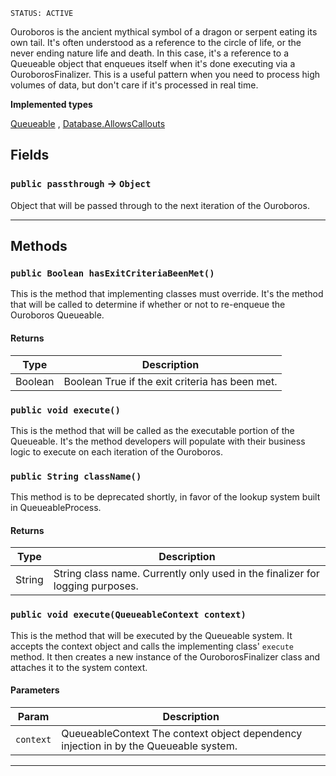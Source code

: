 `STATUS: ACTIVE`

Ouroboros is the ancient mythical symbol of a dragon or serpent eating its own tail. It's often
understood as a reference to the circle of life, or the never ending nature life and death. In this case, it's a
reference to a Queueable object that enqueues itself when it's done executing via a OuroborosFinalizer. This is a
useful pattern when you need to process high volumes of data, but don't care if it's processed in real time.

**Implemented types**

[Queueable](Queueable)
,
[Database.AllowsCallouts](Database.AllowsCallouts)

## Fields

### `public passthrough` → `Object`

Object that will be passed through to the next iteration of the Ouroboros.

---

## Methods

### `public Boolean hasExitCriteriaBeenMet()`

This is the method that implementing classes must override. It's the method that will be called to determine if whether or not to re-enqueue the Ouroboros Queueable.

#### Returns

| Type    | Description                                     |
| ------- | ----------------------------------------------- |
| Boolean | Boolean True if the exit criteria has been met. |

### `public void execute()`

This is the method that will be called as the executable portion of the Queueable. It's the method developers will populate with their business logic to execute on each iteration of the Ouroboros.

### `public String className()`

This method is to be deprecated shortly, in favor of the lookup system built in QueueableProcess.

#### Returns

| Type   | Description                                                                   |
| ------ | ----------------------------------------------------------------------------- |
| String | String class name. Currently only used in the finalizer for logging purposes. |

### `public void execute(QueueableContext context)`

This is the method that will be executed by the Queueable system. It accepts the context object and calls the implementing class' `execute` method. It then creates a new instance of the OuroborosFinalizer class and attaches it to the system context.

#### Parameters

| Param     | Description                                                                          |
| --------- | ------------------------------------------------------------------------------------ |
| `context` | QueueableContext The context object dependency injection in by the Queueable system. |

---
